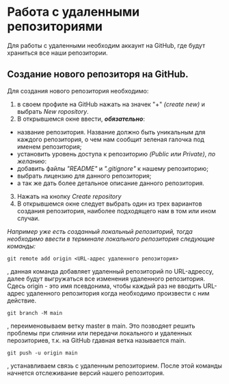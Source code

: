 # Работа с удаленными репозиториями

Для работы с удаленными необходим аккаунт на GitHub, где будут храниться все наши репозитории.

## Создание нового репозиторя на GitHub.

Для создания нового репозитория необходимо:
1. в своем профиле на GitHub нажать на значек "+" _(create new)_ и выбрать *New ropository*.
2. В открывшемся окне ввести, **_обязательно_**: 
+ название репозитория. Название должно быть уникальным для каждого репозитория, о чем нам сообщит зеленая галочка под именем репозитория;
+ установить уровень доступа к репозиторию *(Public или Private)*,
 _по желанию_:
 + добавить файлы *"README"* и *".gitignore"* к нашему репозиторию;
 + выбрать лицензию для данного репозитория;
 + а так же дать более детальное описание данного репозитория.
3. Нажать на кнопку _Create repository_
4. В открывшемся окне следует выбрать один из трех вариантов создания репозитория, наиболее подходящего нам в том или ином случаи.

_Например уже есть созданный локальный репозиторий, тогда необходимо ввести в терминале локального репозитория следующие команды:_
```
git remote add origin <URL-адрес удаленного репозитория>
```
, 
данная команда добавляет удаленный репозиторий по URL-адрессу, далее будут выгружаться все изменения удаленного репозитория. Сдесь origin - это имя псевдонима, чтобы каждый раз не вводить URL-адрес удаленного репозитория когда необходимо произвести с ним действие. 

```
git branch -M main
```
, переименовываем ветку master в main. Это позводяет решить проблемы при слиянии или передачи локального и удаленных перозиториев, т.к. на GitHub гдавная ветка называется main.

```
git push -u origin main
```
, устанавливаем связь с удаленным репозиторием. После этой команды начнется отслеживание версий нашего репозитория.